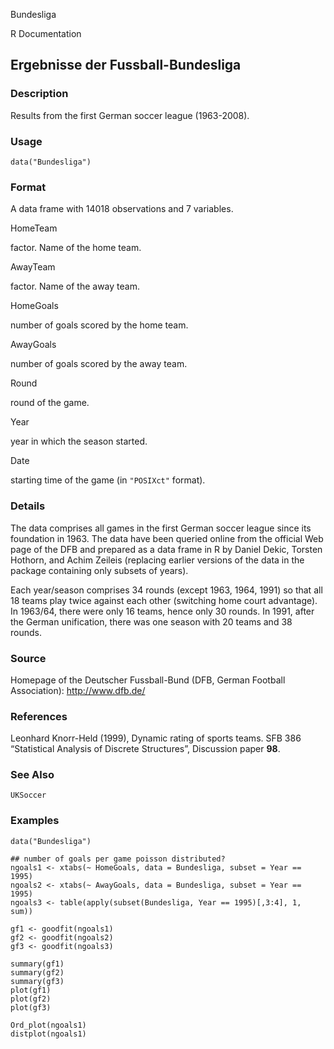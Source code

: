 Bundesliga

R Documentation

## Ergebnisse der Fussball-Bundesliga

### Description

Results from the first German soccer league (1963-2008).

### Usage

    
    data("Bundesliga")

### Format

A data frame with 14018 observations and 7 variables.

HomeTeam

factor. Name of the home team.

AwayTeam

factor. Name of the away team.

HomeGoals

number of goals scored by the home team.

AwayGoals

number of goals scored by the away team.

Round

round of the game.

Year

year in which the season started.

Date

starting time of the game (in `"POSIXct"` format).

### Details

The data comprises all games in the first German soccer league since its
foundation in 1963. The data have been queried online from the official Web
page of the DFB and prepared as a data frame in R by Daniel Dekic, Torsten
Hothorn, and Achim Zeileis (replacing earlier versions of the data in the
package containing only subsets of years).

Each year/season comprises 34 rounds (except 1963, 1964, 1991) so that all 18
teams play twice against each other (switching home court advantage). In
1963/64, there were only 16 teams, hence only 30 rounds. In 1991, after the
German unification, there was one season with 20 teams and 38 rounds.

### Source

Homepage of the Deutscher Fussball-Bund (DFB, German Football Association):
<http://www.dfb.de/>

### References

Leonhard Knorr-Held (1999), Dynamic rating of sports teams. SFB 386
“Statistical Analysis of Discrete Structures”, Discussion paper **98**.

### See Also

`UKSoccer`

### Examples

    
    data("Bundesliga")
    
    ## number of goals per game poisson distributed?
    ngoals1 <- xtabs(~ HomeGoals, data = Bundesliga, subset = Year == 1995)
    ngoals2 <- xtabs(~ AwayGoals, data = Bundesliga, subset = Year == 1995)
    ngoals3 <- table(apply(subset(Bundesliga, Year == 1995)[,3:4], 1, sum))
    
    gf1 <- goodfit(ngoals1)
    gf2 <- goodfit(ngoals2)
    gf3 <- goodfit(ngoals3)
    
    summary(gf1)
    summary(gf2)
    summary(gf3)
    plot(gf1)
    plot(gf2)
    plot(gf3)
    
    Ord_plot(ngoals1)
    distplot(ngoals1)

